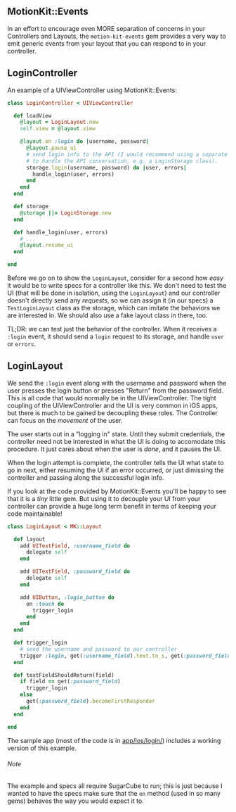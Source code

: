 MotionKit::Events
--------

In an effort to encourage even MORE separation of concerns in your Controllers
and Layouts, the `motion-kit-events` gem provides a very way to emit generic
events from your layout that you can respond to in your controller.

## LoginController

An example of a UIViewController using MotionKit::Events:

```ruby
class LoginController < UIViewController

  def loadView
    @layout = LoginLayout.new
    self.view = @layout.view

    @layout.on :login do |username, password|
      @layout.pause_ui
      # send login info to the API (I would recommend using a separate class
      # to handle the API conversation, e.g. a LoginStorage class).
      storage.login(username, password) do |user, errors|
        handle_login(user, errors)
      end
    end
  end

  def storage
    @storage ||= LoginStorage.new
  end

  def handle_login(user, errors)
    # ...
    @layout.resume_ui
  end

end
```

Before we go on to show the `LoginLayout`, consider for a second how *easy* it
would be to write specs for a controller like this.  We don't need to test the
UI (that will be done in isolation, using the `LoginLayout`) and our controller
doesn't directly send any *requests*, so we can assign it (in our specs) a
`TestLoginLayout` class as the storage, which can imitate the behaviors we are
interested in.  We should also use a fake layout class in there, too.

TL;DR: we can test just the behavior of the controller.  When it receives a
`:login` event, it should send a `login` request to its storage, and handle
`user` or `errors`.


## LoginLayout

We send the `:login` event along with the username and password when the user
presses the login button or presses "Return" from the password field.  This is
all code that would normally be in the UIViewController.  The tight coupling of
the UIViewController and the UI is very common in iOS apps, but there is much to
be gained be decoupling these roles.  The Controller can focus on the *movement*
of the user.

The user starts out in a "logging in" state.  Until they submit credentials, the
controller need not be interested in what the UI is doing to accomodate this
procedure.  It just cares about when the user is *done*, and it pauses the UI.

When the login attempt is complete, the controller tells the UI what state to go
in next, either resuming the UI if an error occurred, or just dimissing the
controller and passing along the successful login info.

If you look at the code provided by MotionKit::Events you'll be happy to see
that it is a *tiny* little gem.  But using it to decouple your UI from your
controller can provide a huge long term benefit in terms of keeping your code
maintainable!

```ruby
class LoginLayout < MK::Layout

  def layout
    add UITextField, :username_field do
      delegate self
    end

    add UITextField, :password_field do
      delegate self
    end

    add UIButton, :login_button do
      on :touch do
        trigger_login
      end
    end
  end

  def trigger_login
    # send the username and password to our controller
    trigger :login, get(:username_field).text.to_s, get(:password_field).text.to_s
  end

  def textFieldShouldReturn(field)
    if field == get(:password_field)
      trigger_login
    else
      get(:password_field).becomeFirstResponder
    end
  end

end
```

The sample app (most of the code is in [app/ios/login/][login]) includes a working
version of this example.

[login]: https://github.com/rubymotion/motion-kit-events/tree/master/app/ios/login/

###### Note

The example and specs all require SugarCube to run; this is just because I
wanted to have the specs make sure that the `on` method (used in so many gems)
behaves the way you would expect it to.
